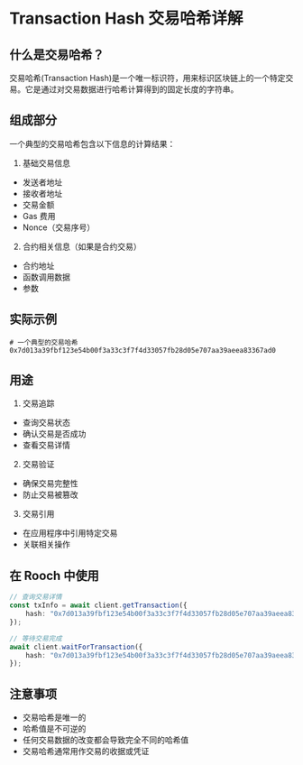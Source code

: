 # Transaction Hash 交易哈希详解
## 什么是交易哈希？

交易哈希(Transaction Hash)是一个唯一标识符，用来标识区块链上的一个特定交易。它是通过对交易数据进行哈希计算得到的固定长度的字符串。

## 组成部分

一个典型的交易哈希包含以下信息的计算结果：

1. 基础交易信息

- 发送者地址
- 接收者地址
- 交易金额
- Gas 费用
- Nonce（交易序号）

2. 合约相关信息（如果是合约交易）

- 合约地址
- 函数调用数据
- 参数

## 实际示例

```move
# 一个典型的交易哈希
0x7d013a39fbf123e54b00f3a33c3f7f4d33057fb28d05e707aa39aeea83367ad0
```

## 用途

1. 交易追踪

- 查询交易状态
- 确认交易是否成功
- 查看交易详情

2. 交易验证

- 确保交易完整性
- 防止交易被篡改

3. 交易引用

- 在应用程序中引用特定交易
- 关联相关操作

## 在 Rooch 中使用

```ts
// 查询交易详情
const txInfo = await client.getTransaction({
    hash: "0x7d013a39fbf123e54b00f3a33c3f7f4d33057fb28d05e707aa39aeea83367ad0"
});

// 等待交易完成
await client.waitForTransaction({
    hash: "0x7d013a39fbf123e54b00f3a33c3f7f4d33057fb28d05e707aa39aeea83367ad0"
});
```

## 注意事项

- 交易哈希是唯一的
- 哈希值是不可逆的
- 任何交易数据的改变都会导致完全不同的哈希值
- 交易哈希通常用作交易的收据或凭证